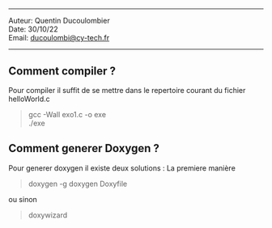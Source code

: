# 
 
---

Auteur: Quentin Ducoulombier  
Date: 30/10/22  
Email: ducoulombi@cy-tech.fr

---

## Comment compiler ?

Pour compiler il suffit de se mettre dans le repertoire courant du fichier helloWorld.c

> gcc -Wall exo1.c -o exe  
> ./exe


## Comment generer Doxygen ?

Pour generer doxygen il existe deux solutions : 
La premiere manière

> doxygen -g
> doxygen Doxyfile

ou sinon 

> doxywizard

